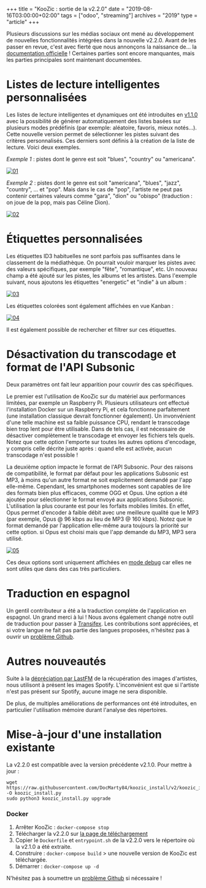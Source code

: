 +++
title = "KooZic : sortie de la v2.2.0"
date = "2019-08-16T03:00:00+02:00"
tags = ["odoo", "streaming"]
archives = "2019"
type = "article"
+++

Plusieurs discussions sur les médias sociaux ont mené au développement de nouvelles fonctionnalités
intégrées dans la nouvelle v2.2.0. Avant de les passer en revue, c'est avec fierté que nous
annonçons la naissance de... la [documentation officielle](https://doc.koozic.net/) ! Certaines
parties sont encore manquantes, mais les parties principales sont maintenant documentées.

# Listes de lecture intelligentes personnalisées

Les listes de lecture intelligentes et dynamiques ont été introduites en
[v1.1.0](/post/release-of-v1-1-0/) avec la possibilité de générer automatiquement des listes basées
sur plusieurs modes prédéfinis (par exemple: aléatoire, favoris, mieux notés...). Cette nouvelle
version permet de sélectionner les pistes suivant des critères personnalisés. Ces derniers sont
définis à la création de la liste de lecture. Voici deux exemples.

*Exemple 1* : pistes dont le genre est soit "blues", "country" ou "americana".

[![01](/img/post/release-of-v2-2-0/01-thumb.png#center)](/img/post/release-of-v2-2-0/01.png)

*Exemple 2* : pistes dont le genre est soit "americana", "blues", "jazz", "country", ... et "pop".
Mais dans le cas de "pop", l'artiste ne peut pas contenir certaines valeurs comme "gara", "dion" ou
"obispo" (traduction : on joue de la pop, mais pas Céline Dion).

[![02](/img/post/release-of-v2-2-0/02-thumb.png#center)](/img/post/release-of-v2-2-0/02.png)

# Étiquettes personnalisées

Les étiquettes ID3 habituelles ne sont parfois pas suffisantes dans le classement de la médiathèque.
On pourrait vouloir marquer les pistes avec des valeurs spécifiques, par exemple "fête",
"romantique", etc. Un nouveau champ a été ajouté sur les pistes, les albums et les artistes. Dans
l'exemple suivant, nous ajoutons les étiquettes "energetic" et "indie" à un album :

[![03](/img/post/release-of-v2-2-0/03-thumb.png#center)](/img/post/release-of-v2-2-0/03.png)

Les étiquettes colorées sont également affichées en vue Kanban :

[![04](/img/post/release-of-v2-2-0/04-thumb.png#center)](/img/post/release-of-v2-2-0/04.png)

Il est également possible de rechercher et filtrer sur ces étiquettes.

# Désactivation du transcodage et format de l'API Subsonic

Deux paramètres ont fait leur apparition pour couvrir des cas spécifiques.

Le premier est l'utilisation de KooZic sur du matériel aux performances limitées, par exemple un
Raspberry Pi. Plusieurs utilisateurs ont effectué l'installation Docker sur un Raspberry Pi, et cela
fonctionne parfaitement (une installation classique devrait fonctionner également). Un invonvénient
d'une telle machine est sa faible puissance CPU, rendant le transcodage bien trop lent pour être
utilisable. Dans de tels cas, il est nécessaire de désactiver complètement le transcodage et envoyer
les fichiers tels quels. Notez que cette option l'emporte sur toutes les autres options d'encodage,
y compris celle décrite juste après : quand elle est activée, aucun transcodage n'est possible !

La deuxième option impacte le format de l'API Subsonic. Pour des raisons de compatibilité, le format
par défaut pour les applications Subsonic est MP3, à moins qu'un autre format ne soit explicitement
demandé par l'app elle-même. Cependant, les smartphones modernes sont capables de lire des formats
bien plus efficaces, comme OGG et Opus. Une option a été ajoutée pour sélectionner le format envoyé
aux applications Subsonic. L'utilisation la plus courante est pour les forfaits mobiles limités. En
effet, Opus permet d'encoder à faible débit avec une meilleure qualité que le MP3 (par exemple,
Opus @ 96 kbps au lieu de MP3 @ 160 kbps). Notez que le format demandé par l'application elle-même
aura toujours la priorité sur cette option. si Opus est choisi mais que l'app demande du MP3, MP3
sera utilisé.

[![05](/img/post/release-of-v2-2-0/05-thumb.png#center)](/img/post/release-of-v2-2-0/05.png)

Ces deux options sont uniquement affichées en
[mode debug](https://doc.koozic.net/settings/debug.html) car elles ne sont utiles que dans des cas
très particuliers.

# Traduction en espagnol

Un gentil contributeur a été a la traduction complète de l'application en espagnol. Un grand merci à
lui ! Nous avons également changé notre outil de traduction pour passer à
[Transifex](https://www.transifex.com/koozic/koozic/). Les contributions sont appréciées, et si
votre langue ne fait pas partie des langues proposées, n'hésitez pas à ouvrir un
[problème Github](https://github.com/docmarty84/koozic/issues).

# Autres nouveautés

Suite à la
[dépréciation par LastFM](https://getsatisfaction.com/lastfm/topics/api-announcement-dac8oefw5vrxq)
de la récupération des images d'artistes, nous utilisont à présent les images Spotify.
L'inconvénient est que si l'artiste n'est pas présent sur Spotify, aucune image ne sera disponible.

De plus, de multiples améliorations de performances ont été introduites, en particulier
l'utilisation mémoire durant l'analyse des répertoires.

# Mise-à-jour d'une installation existante

La v2.2.0 est compatible avec la version précédente v2.1.0. Pour mettre à jour :

```
wget https://raw.githubusercontent.com/DocMarty84/koozic_install/v2/koozic_install.py -O koozic_install.py
sudo python3 koozic_install.py upgrade
```

### Docker

1.  Arrêter KooZic : `docker-compose stop`
2.  Télécharger la v2.2.0 sur
    [la page de téléchargement](https://github.com/DocMarty84/koozic/releases/download/v2.2.0/koozic-v2.2.0-docker.tar.gz)
3.  Copier le `Dockerfile` et `entrypoint.sh` de la v2.2.0 vers le répertoire où la v2.1.0 a été
    extraite.
4.  Construire : `docker-compose build` > une nouvelle version de KooZic est téléchargée.
5.  Démarrer : `docker-compose up -d`

N'hésitez pas à soumettre un [problème Github](https://github.com/docmarty84/koozic/issues) si
nécessaire !
